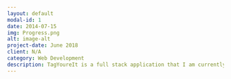```yaml
---
layout: default
modal-id: 1
date: 2014-07-15
img: Progress.png
alt: image-alt
project-date: June 2018
client: N/A
category: Web Development
description: TagYoureIt is a full stack application that I am currently working on for Rampant Software LLC. This application will be designed to allow users to play a game of tag from their phones. Users will eventually be capable of downloading the application from their phones, creating a user account, having a friends list, and the ability to tag their friends when within a certain range of one another. User accounts can be created both within the application and through the use of OAuth2 from other accounts they already have created. This application is a work in progress and will be explained in further detail as development progresses.
---
```

